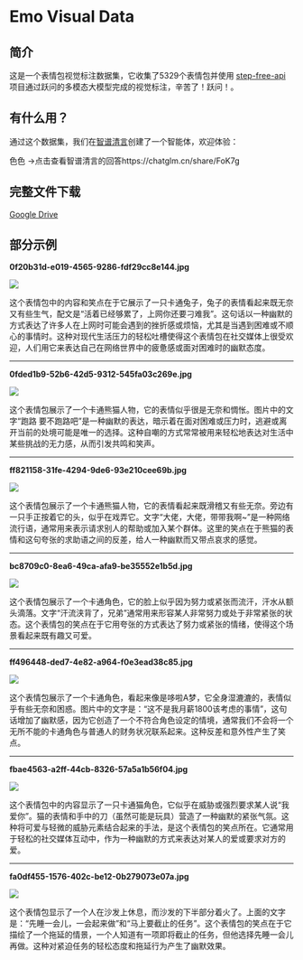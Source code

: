 # Emo Visual Data

## 简介

这是一个表情包视觉标注数据集，它收集了5329个表情包并使用 [step-free-api](https://github.com/LLM-Red-Team/step-free-api) 项目通过跃问的多模态大模型完成的视觉标注，辛苦了！跃问！。

## 有什么用？

通过这个数据集，我们在[智谱清言](https://chatglm.cn)创建了一个智能体，欢迎体验：

色色 →点击查看智谱清言的回答https://chatglm.cn/share/FoK7g

## 完整文件下载

[Google Drive](https://drive.google.com/file/d/1RnDMCnNrDU2RTsZIywW1NQKM2tkNRFdC)

## 部分示例

**0f20b31d-e019-4565-9286-fdf29cc8e144.jpg**

![](example/0f20b31d-e019-4565-9286-fdf29cc8e144.jpg)

这个表情包中的内容和笑点在于它展示了一只卡通兔子，兔子的表情看起来既无奈又有些生气，配文是“活着已经够累了，上网你还要刁难我”。这句话以一种幽默的方式表达了许多人在上网时可能会遇到的挫折感或烦恼，尤其是当遇到困难或不顺心的事情时。这种对现代生活压力的轻松吐槽使得这个表情包在社交媒体上很受欢迎，人们用它来表达自己在网络世界中的疲惫感或面对困难时的幽默态度。

----

**0fded1b9-52b6-42d5-9312-545fa03c269e.jpg**

![](example/0fded1b9-52b6-42d5-9312-545fa03c269e.jpg)

这个表情包展示了一个卡通熊猫人物，它的表情似乎很是无奈和惆怅。图片中的文字“跑路 要不跑路吧”是一种幽默的表达，暗示着在面对困难或压力时，逃避或离开当前的处境可能是唯一的选择。这种自嘲的方式常常被用来轻松地表达对生活中某些挑战的无力感，从而引发共鸣和笑声。

----

**ff821158-31fe-4294-9de6-93e210cee69b.jpg**

![](example/ff821158-31fe-4294-9de6-93e210cee69b.jpg)

这个表情包展示了一个卡通熊猫人物，它的表情看起来既滑稽又有些无奈。旁边有一只手正按着它的头，似乎在戏弄它。文字“大佬，大佬，带带我啊~”是一种网络流行语，通常用来表示请求别人的帮助或加入某个群体。这里的笑点在于熊猫的表情和这句夸张的求助语之间的反差，给人一种幽默而又带点哀求的感觉。

----

**bc8709c0-8ea6-49ca-afa9-be35552e1b5d.jpg**

![](example/bc8709c0-8ea6-49ca-afa9-be35552e1b5d.jpg)

这个表情包展示了一个卡通角色，它的脸上似乎因为努力或紧张而流汗，汗水从额头滴落。文字“汗流浃背了，兄弟”通常用来形容某人非常努力或处于非常紧张的状态。这个表情包的笑点在于它用夸张的方式表达了努力或紧张的情绪，使得这个场景看起来既有趣又可爱。

----

**ff496448-ded7-4e82-a964-f0e3ead38c85.jpg**

![](example/ff496448-ded7-4e82-a964-f0e3ead38c85.jpg)

这个表情包展示了一个卡通角色，看起来像是哆啦A梦，它全身湿漉漉的，表情似乎有些无奈和困惑。图片中的文字是：“这不是我月薪1800该考虑的事情”，这句话增加了幽默感，因为它创造了一个不符合角色设定的情境，通常我们不会将一个无所不能的卡通角色与普通人的财务状况联系起来。这种反差和意外性产生了笑点。

----

**fbae4563-a2ff-44cb-8326-57a5a1b56f04.jpg**

![](example/fbae4563-a2ff-44cb-8326-57a5a1b56f04.jpg)

这个表情包中的内容显示了一只卡通猫角色，它似乎在威胁或强烈要求某人说“我爱你”。猫的表情和手中的刀（虽然可能是玩具）营造了一种幽默的紧张气氛。这种将可爱与轻微的威胁元素结合起来的手法，是这个表情包的笑点所在。它通常用于轻松的社交媒体互动中，作为一种幽默的方式来表达对某人的爱或要求对方的爱。

----

**fa0df455-1576-402c-be12-0b279073e07a.jpg**

![](example/fa0df455-1576-402c-be12-0b279073e07a.jpg)

这个表情包显示了一个人在沙发上休息，而沙发的下半部分着火了。上面的文字是：“先睡一会儿，一会起来做”和“马上要截止的任务”。这个表情包的笑点在于它描绘了一个拖延的情景，一个人知道有一项即将截止的任务，但他选择先睡一会儿再做。这种对紧迫任务的轻松态度和拖延行为产生了幽默效果。
